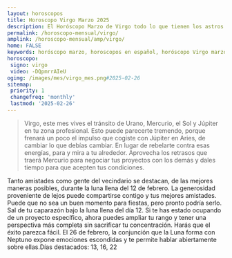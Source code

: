 ```yaml
---
layout: horoscopos
title: Horoscopo Virgo Marzo 2025
description: El Horóscopo Marzo de Virgo todo lo que tienen los astros preparados para este mes, amor, trabajo, familia. Todo sobre astrologia, tarot, predicciones. Horoscopo gratis en español, predicciones y astrología.
permalink: /horoscopo-mensual/virgo/
amplink: /horoscopo-mensual/amp/virgo/
home: FALSE
keywords: horóscopo marzo, horoscopos en español, horóscopo Virgo marzo , horóscopo esperanza gracia, horoscop, horóscopos gratis, horoscopo Virgo, Tarot, Astrologia, Zodíaco, Virgo, horoscopo gratis, horoscopo del mes 
horoscopo:
 signo: virgo
 video: -DQpmrrAIeU
ogimg: /images/mes/virgo_mes.png#2025-02-26
sitemap:
 priority: 1
 changefreq: 'monthly'
 lastmod: '2025-02-26'
---
```



 > Virgo, este mes vives el tránsito de Urano, Mercurio, el Sol y Júpiter en tu zona profesional. Esto puede parecerte tremendo, porque frenará un poco el impulso que cogiste con Júpiter en Aries, de cambiar lo que debías cambiar. En lugar de rebelarte contra esas energías, para y mira a tu alrededor. Aprovecha los retrasos que traerá Mercurio para negociar tus proyectos con los demás y dales tiempo para que acepten tus condiciones.



Tanto amistades como gente del vecindario se destacan, de las mejores maneras posibles, durante la luna llena del 12 de febrero. La generosidad proveniente de lejos puede compartirse contigo y tus mejores amistades. Puede que no sea un buen momento para fiestas, pero pronto podría serlo. Sal de tu caparazón bajo la luna llena del día 12. Si te has estado ocupando de un proyecto específico, ahora puedes ampliar tu rango y tener una perspectiva más completa sin sacrificar tu concentración. Harás que el éxito parezca fácil. El 26 de febrero, la conjunción que la Luna forma con Neptuno expone emociones escondidas y te permite hablar abiertamente sobre ellas.Días destacados: 13, 16, 22 